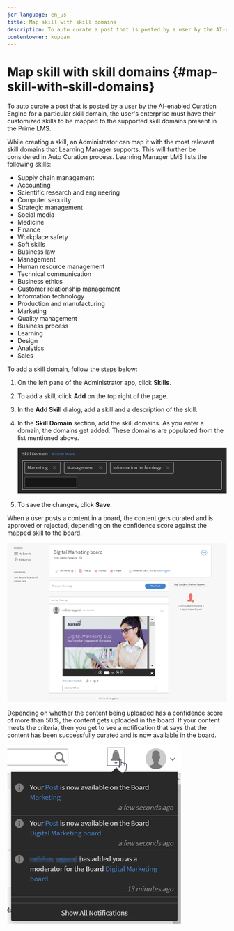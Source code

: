 ```yaml
---
jcr-language: en_us
title: Map skill with skill domains
description: To auto curate a post that is posted by a user by the AI-enabled Curation Engine for a particular skill domain, the user's enterprise must have their customized skills to be mapped to the supported skill domains present in the Prime LMS.
contentowner: kuppan
---
```



# Map skill with skill domains {#map-skill-with-skill-domains}

To auto curate a post that is posted by a user by the AI-enabled Curation Engine for a particular skill domain, the user's enterprise must have their customized skills to be mapped to the supported skill domains present in the Prime LMS.

While creating a skill, an Administrator can map it with the most relevant skill domains that Learning Manager supports. This will further be considered in Auto Curation process. Learning Manager LMS lists the following skills:

* Supply chain management
* Accounting
* Scientific research and engineering
* Computer security
* Strategic management
* Social media
* Medicine
* Finance
* Workplace safety
* Soft skills
* Business law
* Management
* Human resource management
* Technical communication
* Business ethics
* Customer relationship management
* Information technology
* Production and manufacturing
* Marketing
* Quality management
* Business process
* Learning
* Design
* Analytics
* Sales

To add a skill domain, follow the steps below:

1. On the left pane of the Administrator app, click **Skills**.
1. To add a skill, click **Add** on the top right of the page.
1. In the **Add Skill** dialog, add a skill and a description of the skill.
1. In the **Skill Domain** section, add the skill domains. As you enter a domain, the domains get added. These domains are populated from the list mentioned above.

   ![](assets/skill-domain-mapping.png)

1. To save the changes, click **Save**.

When a user posts a content in a board, the content gets curated and is approved or rejected, depending on the confidence score against the mapped skill to the board.

![](assets/content-uploaded.png)

Depending on whether the content being uploaded has a confidence score of more than 50%, the content gets uploaded in the board. If your content meets the criteria, then you get to see a notification that says that the content has been successfully curated and is now available in the board.

![](assets/curation-notification.png)

